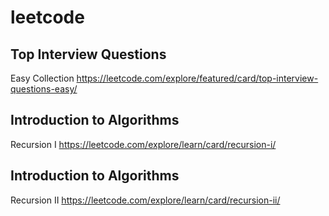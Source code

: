 # leetcode

## Top Interview Questions
Easy Collection
https://leetcode.com/explore/featured/card/top-interview-questions-easy/

## Introduction to Algorithms
Recursion I
https://leetcode.com/explore/learn/card/recursion-i/

## Introduction to Algorithms
Recursion II
https://leetcode.com/explore/learn/card/recursion-ii/
